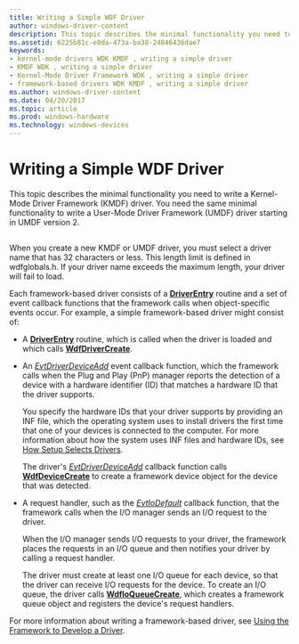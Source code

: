 ```yaml
---
title: Writing a Simple WDF Driver
author: windows-driver-content
description: This topic describes the minimal functionality you need to write a Kernel-Mode Driver Framework (KMDF) driver. You need the same minimal functionality to write a User-Mode Driver Framework (UMDF) driver starting in UMDF version 2.
ms.assetid: 6225b81c-e0da-473a-ba38-24846436dae7
keywords:
- kernel-mode drivers WDK KMDF , writing a simple driver
- KMDF WDK , writing a simple driver
- Kernel-Mode Driver Framework WDK , writing a simple driver
- framework-based drivers WDK KMDF , writing a simple driver
ms.author: windows-driver-content
ms.date: 04/20/2017
ms.topic: article
ms.prod: windows-hardware
ms.technology: windows-devices
---
```


# Writing a Simple WDF Driver


This topic describes the minimal functionality you need to write a Kernel-Mode Driver Framework (KMDF) driver. You need the same minimal functionality to write a User-Mode Driver Framework (UMDF) driver starting in UMDF version 2.

## <a href="" id="ddk-writing-a-simple-framework-based-driver-df"></a>


When you create a new KMDF or UMDF driver, you must select a driver name that has 32 characters or less. This length limit is defined in wdfglobals.h. If your driver name exceeds the maximum length, your driver will fail to load.

Each framework-based driver consists of a [**DriverEntry**](https://msdn.microsoft.com/library/windows/hardware/ff540807) routine and a set of event callback functions that the framework calls when object-specific events occur. For example, a simple framework-based driver might consist of:

-   A [**DriverEntry**](https://msdn.microsoft.com/library/windows/hardware/ff540807) routine, which is called when the driver is loaded and which calls [**WdfDriverCreate**](https://msdn.microsoft.com/library/windows/hardware/ff547175).

-   An [*EvtDriverDeviceAdd*](https://msdn.microsoft.com/library/windows/hardware/ff541693) event callback function, which the framework calls when the Plug and Play (PnP) manager reports the detection of a device with a hardware identifier (ID) that matches a hardware ID that the driver supports.

    You specify the hardware IDs that your driver supports by providing an INF file, which the operating system uses to install drivers the first time that one of your devices is connected to the computer. For more information about how the system uses INF files and hardware IDs, see [How Setup Selects Drivers](https://msdn.microsoft.com/library/windows/hardware/ff546228).

    The driver's [*EvtDriverDeviceAdd*](https://msdn.microsoft.com/library/windows/hardware/ff541693) callback function calls [**WdfDeviceCreate**](https://msdn.microsoft.com/library/windows/hardware/ff545926) to create a framework device object for the device that was detected.

-   A request handler, such as the [*EvtIoDefault*](https://msdn.microsoft.com/library/windows/hardware/ff541757) callback function, that the framework calls when the I/O manager sends an I/O request to the driver.

    When the I/O manager sends I/O requests to your driver, the framework places the requests in an I/O queue and then notifies your driver by calling a request handler.

    The driver must create at least one I/O queue for each device, so that the driver can receive I/O requests for the device. To create an I/O queue, the driver calls [**WdfIoQueueCreate**](https://msdn.microsoft.com/library/windows/hardware/ff547401), which creates a framework queue object and registers the device's request handlers.

For more information about writing a framework-based driver, see [Using the Framework to Develop a Driver](using-the-framework-to-develop-a-driver.md).

 

 





